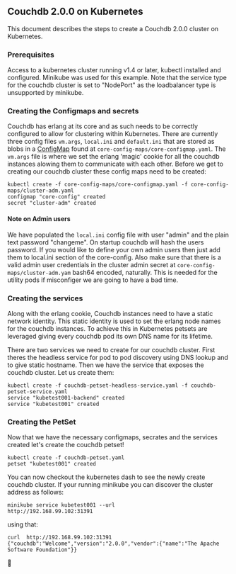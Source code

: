 
## Couchdb 2.0.0 on Kubernetes
This document describes the steps to create a Couchdb 2.0.0 cluster on Kubernetes.

### Prerequisites
Access to a kubernetes cluster running v1.4 or later, kubectl installed and configured.  Minikube was used for this example. Note that the service type for the couchdb cluster is set to "NodePort" as the loadbalancer type is unsupported by minikube. 
 

### Creating the Configmaps and secrets 

Couchdb has erlang at its core and as such needs to be correctly configured to allow for clustering within Kubernetes.  There are currently three config files `vm.args`, `local.ini` and `default.ini` that are stored as blobs in a [ConfigMap](http://kubernetes.io/docs/user-guide/configmap/) found at `core-config-maps/core-configmap.yaml`. The `vm.args` file is where we set the erlang 'magic' cookie for all the couchdb instances alowing them to communicate with each other.  Before we get to creating our couchdb cluster these config maps need to be created:
```
kubectl create -f core-config-maps/core-configmap.yaml -f core-config-maps/cluster-adm.yaml 
configmap "core-config" created
secret "cluster-adm" created
```
#### Note on Admin users
We have populated the `local.ini` config file with user "admin" and the plain text password "changeme". On startup couchdb will hash the users password.  If you would like to define your own admin users then just add them to local.ini section of the core-config.  Also make sure that there is a valid admin user credentials in the cluster admin secret at `core-config-maps/cluster-adm.yam` bash64 encoded, naturally. This is needed for the utility pods if misconfiger we are going to have a bad time. 


### Creating the services 

Along with the erlang cookie, Couchdb instances need to have a static network identity.  This static identity is used to set the erlang node names for the couchdb instances.  To achieve this in Kubernetes petsets are leveraged giving every couchdb pod its own DNS name for its lifetime. 
  
There are two services we need to create for our couchdb cluster.  First theres the headless service for pod to pod discovery using DNS lookup and to give static hostname. Then we have the service that exposes the couchdb cluster. Let us create them:

```
kubectl create -f couchdb-petset-headless-service.yaml -f couchdb-petset-service.yaml 
service "kubetest001-backend" created
service "kubetest001" created
```

### Creating the PetSet
Now that we have the necessary configmaps, secrates and the services created let's create the couchdb petset!
```
kubectl create -f couchdb-petset.yaml 
petset "kubetest001" created
```
You can now checkout the kubernetes dash to see the newly create couchdb cluster.  If your running minikube you can discover the cluster address as follows: 
```
minikube service kubetest001 --url
http://192.168.99.102:31391
```
using that: 
```
curl  http://192.168.99.102:31391
{"couchdb":"Welcome","version":"2.0.0","vendor":{"name":"The Apache Software Foundation"}}
```

:tada:

